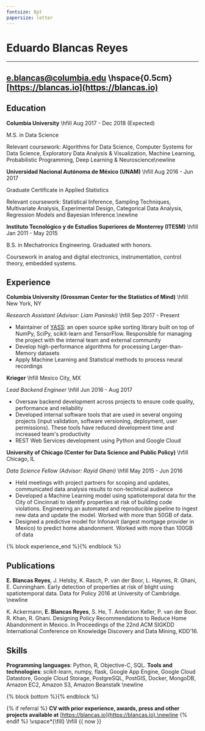 ```yaml
---
fontsize: 8pt
papersize: letter
---
```


Eduardo Blancas Reyes
=====================

--------
[e.blancas@columbia.edu](mailto:e.blancas@columbia.edu) \hspace{0.5cm} [https://blancas.io](https://blancas.io)
--------

Education
---------

**Columbia University** \hfill  Aug 2017 - Dec 2018 (Expected)

M.S. in Data Science

Relevant coursework: Algorithms for Data Science, Computer Systems for Data Science, Exploratory Data Analysis & Visualization, Machine Learning, Probabilistic Programming, Deep Learning & Neuroscience\newline

**Universidad Nacional Autónoma de México (UNAM)** \hfill Aug 2016 - Jun 2017

Graduate Certificate in Applied Statistics 

Relevant coursework: Statistical Inference, Sampling Techniques, Multivariate Analysis, Experimental Design, Categorical Data Analysis, Regression Models and Bayesian Inference.\newline

**Instituto Tecnológico y de Estudios Superiores de Monterrey (ITESM)** \hfill Jan 2011 - May 2015

B.S. in Mechatronics Engineering. Graduated with honors.

Coursework in analog and digital electronics, instrumentation, control theory, embedded systems.

Experience
----------
**Columbia University (Grossman Center for the Statistics of Mind)** \hfill 
New York, NY

*Research Assistant (Advisor: Liam Paninski)* \hfill Sep 2017 - Present

* Maintainer of [YASS](https://github.com/paninski-lab/yass): an open source spike sorting library built on top of NumPy, SciPy, scikit-learn and TensorFlow. Responsible for managing the project with the internal team and external community
* Develop high-performance algorithms for processing Larger-than-Memory datasets
* Apply Machine Learning and Statistical methods to process neural recordings

**Krieger** \hfill Mexico City, MX

*Lead Backend Engineer* \hfill Jun 2016 - Aug 2017

* Oversaw backend development across projects to ensure code quality, performance and reliability
* Developed internal software tools that are used in several ongoing projects (input validation, software versioning, deployment, user permissions). These tools have reduced development time and increased team's productivity
* REST Web Services development using Python and Google Cloud

**University of Chicago (Center for Data Science and Public Policy)** \hfill Chicago, IL

*Data Science Fellow (Advisor: Rayid Ghani)* \hfill May 2015 - Jun 2016

* Held meetings with project partners for scoping and updates, communicated data analysis results to non-technical audience
* Developed a Machine Learning model using spatiotemporal data for the City of Cincinnati to identify properties at risk of building code violations. Engineering an automated and reproducible pipeline to ingest new data and update the model. Worked with more than 50GB of data.
* Designed a predictive model for Infonavit (largest mortgage  provider in Mexico) to predict home abandonment. Worked with more than 100GB of data

{% block experience_end %}{% endblock %}

Publications
------------
**E. Blancas Reyes**, J. Helsby, K. Rasch, P. van der Boor, L. Haynes, R. Ghani, E. Cunningham. Early detection of properties at risk of blight using spatiotemporal data. Data for Policy 2016 at University of Cambridge. \newline

K. Ackermann, **E. Blancas Reyes**, S. He, T. Anderson Keller, P. van der Boor. R. Khan, R. Ghani. Designing Policy Recommendations to Reduce Home Abandonment in Mexico. In Proceedings of the 22nd ACM SIGKDD International Conference on Knowledge Discovery and Data Mining, KDD’16.

Skills
------

**Programming languages**: Python, R, Objective-C, SQL. **Tools and technologies**: scikit-learn, numpy, flask, Google App Engine, Google Cloud Datastore, Google Cloud Storage, PostgreSQL, PostGIS, Docker, MongoDB, Amazon EC2, Amazon S3, Amazon Beanstalk \newline

{% block bottom %}{% endblock %}

{% if referral %}
**CV with prior experience, awards, press and other projects available at** [https://blancas.io](https://blancas.io).\newline
{% endif %}
\vspace*{\fill}
\hfill {{ now }}